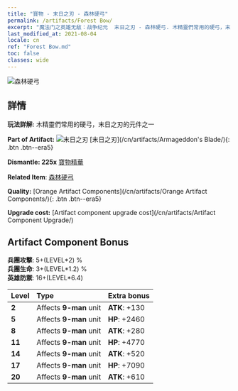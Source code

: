 ```yaml
---
title: "寶物 - 末日之刃 - 森林硬弓"
permalink: /artifacts/Forest Bow/
excerpt: "魔法门之英雄无敌：战争纪元  末日之刃 - 森林硬弓. 木精靈們常用的硬弓，末日之刃的元件之一"
last_modified_at: 2021-08-04
locale: cn
ref: "Forest Bow.md"
toc: false
classes: wide
---
```


 ![森林硬弓](/images/t/artifact_40442.png)



## 詳情

 **玩法詳解:** 木精靈們常用的硬弓，末日之刃的元件之一

 **Part of Artifact:** ![末日之刃](/images/t/icon_artifact_44.png) [末日之刃](/cn/artifacts/Armageddon's Blade/){: .btn .btn--era5}

 **Dismantle: 225x** [寶物精華](/cn/Items/con_905/)

 **Related Item**: [森林硬弓](/cn/Items/art_167/)

 **Quality:** [Orange Artifact Components](/cn/artifacts/Orange Artifact Components/){: .btn .btn--era5}

 **Upgrade cost:** [Artifact component upgrade cost](/cn/artifacts/Artifact Component Upgrade/)

## Artifact Component Bonus

  **兵團攻擊**: 5+(LEVEL\*2) %<br/>**兵團生命**: 3+(LEVEL\*1.2) %<br/>**英雄防禦**: 16+(LEVEL\*6.4)

  |  Level  | Type |    Extra bonus  | 
  |:--------|:-----|:----------------| 
  | **2** | Affects **9-man** unit | **ATK**: +130 | 
  | **5** | Affects **9-man** unit | **HP**: +2460 | 
  | **8** | Affects **9-man** unit | **ATK**: +280 | 
  | **11** | Affects **9-man** unit | **HP**: +4770 | 
  | **14** | Affects **9-man** unit | **ATK**: +520 | 
  | **17** | Affects **9-man** unit | **HP**: +7090 | 
  | **20** | Affects **9-man** unit | **ATK**: +610 | 
